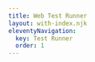 ```yaml
---
title: Web Test Runner
layout: with-index.njk
eleventyNavigation:
  key: Test Runner
  order: 1
---
```

